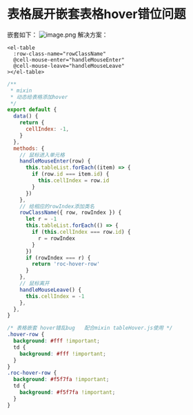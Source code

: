 # 表格展开嵌套表格hover错位问题
嵌套如下：
![image.png](https://cdn.nlark.com/yuque/0/2022/png/2779910/1660705193350-daf232e6-a316-4420-bd77-d63754db1922.png#clientId=uab011ddc-a5a4-4&from=paste&height=528&id=u9372cddd&originHeight=528&originWidth=1578&originalType=binary&ratio=1&rotation=0&showTitle=false&size=93889&status=done&style=none&taskId=ue6dcb9bb-6f05-43eb-b358-bd440f0afa4&title=&width=1578)
解决方案：
```vue
<el-table
  :row-class-name="rowClassName"
  @cell-mouse-enter="handleMouseEnter"
  @cell-mouse-leave="handleMouseLeave"
></el-table>
```
```javascript
/**
 * mixin
 * 动态给表格添加hover
 */
export default {
  data() {
    return {
      cellIndex: -1,
    }
  },
  methods: {
    // 鼠标进入单元格
    handleMouseEnter(row) {
      this.tableList.forEach((item) => {
        if (row.id === item.id) {
          this.cellIndex = row.id
        }
      })
    },
    // 给相应的rowIndex添加类名
    rowClassName({ row, rowIndex }) {
      let r = -1
      this.tableList.forEach(() => {
        if (this.cellIndex === row.id) {
          r = rowIndex
        }
      })
      if (rowIndex === r) {
        return 'roc-hover-row'
      }
    },
    // 鼠标离开
    handleMouseLeave() {
      this.cellIndex = -1
    },
  },
}

```
```css
/* 表格嵌套 hover错乱bug   配合mixin tableHover.js使用 */
.hover-row {
  background: #fff !important;
  td {
    background: #fff !important;
  }
}
.roc-hover-row {
  background: #f5f7fa !important;
  td {
    background: #f5f7fa !important;
  }
}
```
